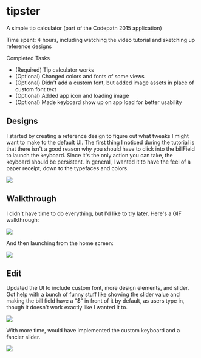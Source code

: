# tipster
A simple tip calculator (part of the Codepath 2015 application)

Time spent: 4 hours, including watching the video tutorial and sketching up reference designs

Completed Tasks
- (Required) Tip calculator works 
- (Optional) Changed colors and fonts of some views
- (Optional) Didn't add a custom font, but added image assets in place of custom font text
- (Optional) Added app icon and loading image
- (Optional) Made keyboard show up on app load for better usability

## Designs

I started by creating a reference design to figure out what tweaks I might want to make to the default UI. The first thing I noticed during the tutorial is that there isn't a good reason why you should have to click into the billField to launch the keyboard. Since it's the only action you can take, the keyboard should be persistent. In general, I wanted it to have the feel of a paper receipt, down to the typefaces and colors. 

<img src="http://cece.is/codepath/tipster/main-mockup.png">

## Walkthrough

I didn't have time to do everything, but I'd like to try later. Here's a GIF walkthrough:

<img src="http://cece.is/codepath/tipster/Demo2.gif">



And then launching from the home screen:

<img src="http://cece.is/codepath/tipster/Demo4.gif">

## Edit

Updated the UI to include custom font, more design elements, and slider. Got help with a bunch of funny stuff like showing the slider value and making the bill field have a "$" in front of it by default, as users type in, though it doesn't work exactly like I wanted it to. 

<img src="http://cece.is/codepath/tipster/Demo5.gif">

With more time, would have implemented the custom keyboard and a fancier slider.

<img src="http://cece.is/codepath/tipster/Main-Slider.png">



